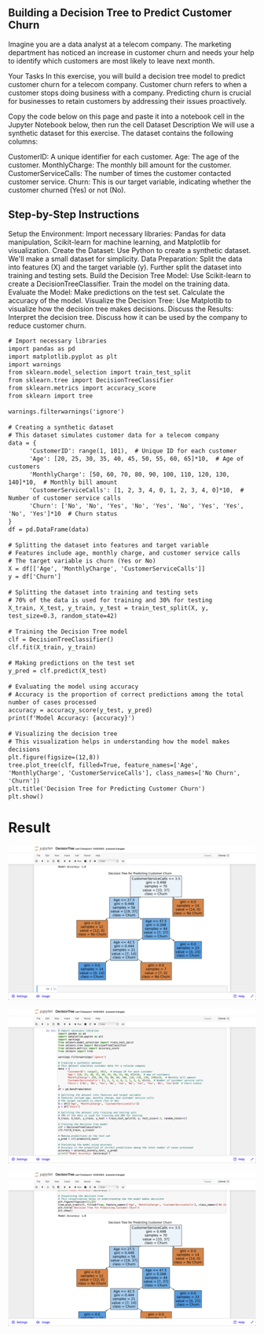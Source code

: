 ## Building a Decision Tree to Predict Customer Churn
Imagine you are a data analyst at a telecom company. The marketing department has noticed an increase in customer churn and needs your help to identify which customers are most likely to leave next month.

Your Tasks
In this exercise, you will build a decision tree model to predict customer churn for a telecom company. Customer churn refers to when a customer stops doing business with a company. Predicting churn is crucial for businesses to retain customers by addressing their issues proactively.

Copy the code below on this page and paste it into a notebook cell in the Jupyter Notebook below, then run the cell
Dataset Description
We will use a synthetic dataset for this exercise. The dataset contains the following columns:

CustomerID: A unique identifier for each customer.
Age: The age of the customer.
MonthlyCharge: The monthly bill amount for the customer.
CustomerServiceCalls: The number of times the customer contacted customer service.
Churn: This is our target variable, indicating whether the customer churned (Yes) or not (No).

## Step-by-Step Instructions
Setup the Environment:
Import necessary libraries: Pandas for data manipulation, Scikit-learn for machine learning, and Matplotlib for visualization.
Create the Dataset:
Use Python to create a synthetic dataset. We'll make a small dataset for simplicity.
Data Preparation:
Split the data into features (X) and the target variable (y).
Further split the dataset into training and testing sets.
Build the Decision Tree Model:
Use Scikit-learn to create a DecisionTreeClassifier.
Train the model on the training data.
Evaluate the Model:
Make predictions on the test set.
Calculate the accuracy of the model.
Visualize the Decision Tree:
Use Matplotlib to visualize how the decision tree makes decisions.
Discuss the Results:
Interpret the decision tree.
Discuss how it can be used by the company to reduce customer churn.


```
# Import necessary libraries
import pandas as pd
import matplotlib.pyplot as plt
import warnings
from sklearn.model_selection import train_test_split
from sklearn.tree import DecisionTreeClassifier
from sklearn.metrics import accuracy_score
from sklearn import tree

warnings.filterwarnings('ignore')

# Creating a synthetic dataset
# This dataset simulates customer data for a telecom company
data = {
      'CustomerID': range(1, 101),  # Unique ID for each customer
      'Age': [20, 25, 30, 35, 40, 45, 50, 55, 60, 65]*10,  # Age of customers
      'MonthlyCharge': [50, 60, 70, 80, 90, 100, 110, 120, 130, 140]*10,  # Monthly bill amount
      'CustomerServiceCalls': [1, 2, 3, 4, 0, 1, 2, 3, 4, 0]*10,  # Number of customer service calls
      'Churn': ['No', 'No', 'Yes', 'No', 'Yes', 'No', 'Yes', 'Yes', 'No', 'Yes']*10  # Churn status
}
df = pd.DataFrame(data)

# Splitting the dataset into features and target variable
# Features include age, monthly charge, and customer service calls
# The target variable is churn (Yes or No)
X = df[['Age', 'MonthlyCharge', 'CustomerServiceCalls']]
y = df['Churn']

# Splitting the dataset into training and testing sets
# 70% of the data is used for training and 30% for testing
X_train, X_test, y_train, y_test = train_test_split(X, y, test_size=0.3, random_state=42)

# Training the Decision Tree model
clf = DecisionTreeClassifier()
clf.fit(X_train, y_train)

# Making predictions on the test set
y_pred = clf.predict(X_test)

# Evaluating the model using accuracy
# Accuracy is the proportion of correct predictions among the total number of cases processed
accuracy = accuracy_score(y_test, y_pred)
print(f'Model Accuracy: {accuracy}')

# Visualizing the decision tree
# This visualization helps in understanding how the model makes decisions
plt.figure(figsize=(12,8))
tree.plot_tree(clf, filled=True, feature_names=['Age', 'MonthlyCharge', 'CustomerServiceCalls'], class_names=['No Churn', 'Churn'])
plt.title('Decision Tree for Predicting Customer Churn')
plt.show()

```

# Result

![jenkins_](Image6.png)

![jenkins_](image7.png)

![jenkins_](image8.png)
